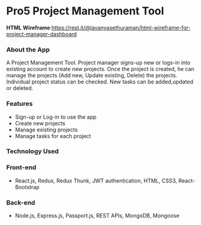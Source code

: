 # Pro5 Project Management Tool

 **HTML Wireframe**:https://repl.it/@lavanyasethuraman/html-wireframe-for-project-manager-dashboard
 

### About the App
A Project Management Tool.
Project manager signs-up new or logs-in into existing account to create new projects.
Once the project is created, he can manage the projects (Add new, Update existing, Delete) the projects.
Individual project status can be checked. New tasks can be added,updated or deleted.


### Features

- Sign-up or Log-in to use the app
- Create new projects
- Manage existing projects
- Manage tasks for each project

### Technology Used

### Front-end
- React.js, Redux, Redux Thunk, JWT authentication, HTML, CSS3, React-Bootstrap

### Back-end
- Node.js, Express.js, Passport.js, REST APIs, MongoDB, Mongoose
